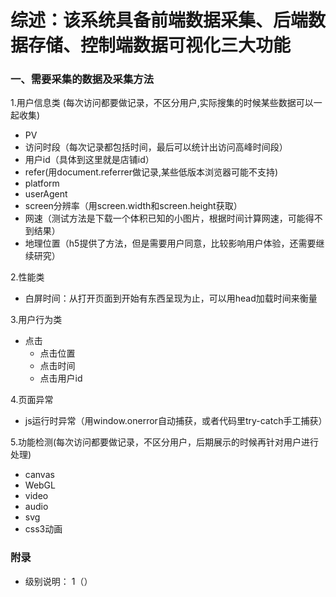 # 综述：该系统具备前端数据采集、后端数据存储、控制端数据可视化三大功能

### 一、需要采集的数据及采集方法
1.用户信息类 (每次访问都要做记录，不区分用户,实际搜集的时候某些数据可以一起收集)
 * PV
 * 访问时段（每次记录都包括时间，最后可以统计出访问高峰时间段）
 * 用户id（具体到这里就是店铺id）
 * refer(用document.referrer做记录,某些低版本浏览器可能不支持)
 * platform
 * userAgent
 * screen分辨率（用screen.width和screen.height获取）
 * 网速（测试方法是下载一个体积已知的小图片，根据时间计算网速，可能得不到结果）
 * 地理位置（h5提供了方法，但是需要用户同意，比较影响用户体验，还需要继续研究）
 
2.性能类
 * 白屏时间：从打开页面到开始有东西呈现为止，可以用head加载时间来衡量
 
 
3.用户行为类
 * 点击
   * 点击位置
   * 点击时间
   * 点击用户id
   
4.页面异常
 * js运行时异常（用window.onerror自动捕获，或者代码里try-catch手工捕获）
 
 
5.功能检测(每次访问都要做记录，不区分用户，后期展示的时候再针对用户进行处理)
 * canvas
 * WebGL
 * video
 * audio
 * svg
 * css3动画
 
   
 
 
 

### 附录
* 级别说明：
1（）
